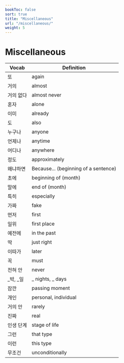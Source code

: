 ```yaml
---
bookToc: false
sort: true
title: "Miscellaneous"
url: "/miscellaneous/"
weight: 5
---
```


# Miscellaneous

| Vocab     | Definition                           |
| --------- | ------------------------------------ |
| 또        | again                                |
| 거의      | almost                               |
| 거의 없다 | almost never                         |
| 혼자      | alone                                |
| 이미      | already                              |
| 도        | also                                 |
| 누구나    | anyone                               |
| 언제나    | anytime                              |
| 어디나    | anywhere                             |
| 정도      | approximately                        |
| 왜냐하면  | Because... (beginning of a sentence) |
| 초에      | beginning of (month)                 |
| 말에      | end of (month)                       |
| 특히      | especially                           |
| 가짜      | fake                                 |
| 먼저      | first                                |
| 일위      | first place                          |
| 예전에    | in the past                          |
| 딱        | just right                           |
| 이따가    | later                                |
| 꼭        | must                                 |
| 전혀 안   | never                                |
| _박, _일  | _ nights, _ days                     |
| 잠깐      | passing moment                       |
| 개인      | personal, individual                 |
| 거의 안   | rarely                               |
| 진짜      | real                                 |
| 인생 단계 | stage of life                        |
| 그런      | that type                            |
| 이런      | this type                            |
| 무조건    | unconditionally                      |
